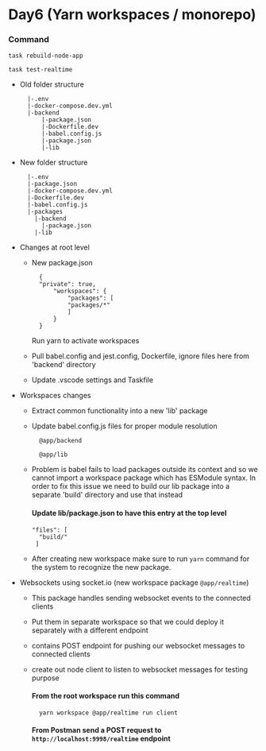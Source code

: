 
# Day6 (Yarn workspaces / monorepo)

### Command

    task rebuild-node-app

    task test-realtime

- Old folder structure

        |-.env
        |-docker-compose.dev.yml
        |-backend
            |-package.json
            |-Dockerfile.dev
            |-babel.config.js
            |-package.json
            |-lib

- New folder structure

        |-.env
        |-package.json
        |-docker-compose.dev.yml
        |-Dockerfile.dev
        |-babel.config.js
        |-packages
          |-backend
            |-package.json
          |-lib


- Changes at root level

    - New package.json

            {
            "private": true,
                "workspaces": {
                    "packages": [
                    "packages/*"
                    ]
                }
            }

        Run yarn to activate workspaces

    - Pull babel.config and jest.config, Dockerfile, ignore files here from 'backend' directory

    - Update .vscode settings and Taskfile

- Workspaces changes

    - Extract common functionality into a new 'lib' package

    - Update babel.config.js files for proper module resolution

            @app/backend
            
            @app/lib

    - Problem is babel fails to load packages outside its context and so we cannot import a workspace package which has ESModule syntax. In order to fix this issue we need to build our lib package into a separate 'build' directory and use that instead 

        #### **Update lib/package.json to have this entry at the top level**

          "files": [
            "build/"
           ]
    
    - After creating new workspace make sure to run `yarn` command for the system to recognize the new package.

- Websockets using socket.io (new workspace package `@app/realtime`)

    - This package handles sending websocket events to the connected clients

    - Put them in separate workspace so that we could deploy it separately with a different endpoint

    - contains POST endpoint for pushing our websocket messages to connected clients

    - create out node client to listen to websocket messages for testing purpose

        #### **From the root workspace run this command**

            yarn workspace @app/realtime run client

        #### From Postman send a POST request to `http://localhost:9998/realtime` endpoint